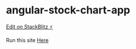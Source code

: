 # angular-stock-chart-app

[Edit on StackBlitz ⚡️](https://stackblitz.com/edit/angular-9buzzz)


Run this site [Here](https://angular-9buzzz.stackblitz.io)
